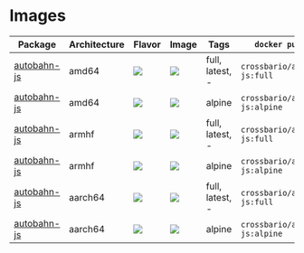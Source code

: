 
# Images

Package | Architecture | Flavor | Image | Tags | `docker pull ..`
---|---|---|---|---|---
[autobahn-js](https://github.com/crossbario/autobahn-js) | amd64 | [![](https://images.microbadger.com/badges/version/crossbario/autobahn-js:full.svg)](https://github.com/crossbario/crossbar-docker/blob/master/autobahn-js/amd64/Dockerfile.full) | [![](https://images.microbadger.com/badges/image/crossbario/autobahn-js:full.svg)](https://hub.docker.com/r/crossbario/autobahn-js/) | full, latest, - | `crossbario/autobahn-js:full`
[autobahn-js](https://github.com/crossbario/autobahn-js) | amd64 | [![](https://images.microbadger.com/badges/version/crossbario/autobahn-js:alpine.svg)](https://github.com/crossbario/crossbar-docker/blob/master/autobahn-js/amd64/Dockerfile.full) | [![](https://images.microbadger.com/badges/image/crossbario/autobahn-js:alpine.svg)](https://hub.docker.com/r/crossbario/autobahn-js/) | alpine | `crossbario/autobahn-js:alpine`
[autobahn-js](https://github.com/crossbario/autobahn-js) | armhf | [![](https://images.microbadger.com/badges/version/crossbario/autobahn-js:full.svg)](https://github.com/crossbario/crossbar-docker/blob/master/autobahn-js/armhf/Dockerfile.full) | [![](https://images.microbadger.com/badges/image/crossbario/autobahn-js:full.svg)](https://hub.docker.com/r/crossbario/autobahn-js/) | full, latest, - | `crossbario/autobahn-js:full`
[autobahn-js](https://github.com/crossbario/autobahn-js) | armhf | [![](https://images.microbadger.com/badges/version/crossbario/autobahn-js:alpine.svg)](https://github.com/crossbario/crossbar-docker/blob/master/autobahn-js/armhf/Dockerfile.full) | [![](https://images.microbadger.com/badges/image/crossbario/autobahn-js:alpine.svg)](https://hub.docker.com/r/crossbario/autobahn-js/) | alpine | `crossbario/autobahn-js:alpine`
[autobahn-js](https://github.com/crossbario/autobahn-js) | aarch64 | [![](https://images.microbadger.com/badges/version/crossbario/autobahn-js:full.svg)](https://github.com/crossbario/crossbar-docker/blob/master/autobahn-js/aarch64/Dockerfile.full) | [![](https://images.microbadger.com/badges/image/crossbario/autobahn-js:full.svg)](https://hub.docker.com/r/crossbario/autobahn-js/) | full, latest, - | `crossbario/autobahn-js:full`
[autobahn-js](https://github.com/crossbario/autobahn-js) | aarch64 | [![](https://images.microbadger.com/badges/version/crossbario/autobahn-js:alpine.svg)](https://github.com/crossbario/crossbar-docker/blob/master/autobahn-js/aarch64/Dockerfile.full) | [![](https://images.microbadger.com/badges/image/crossbario/autobahn-js:alpine.svg)](https://hub.docker.com/r/crossbario/autobahn-js/) | alpine | `crossbario/autobahn-js:alpine`
